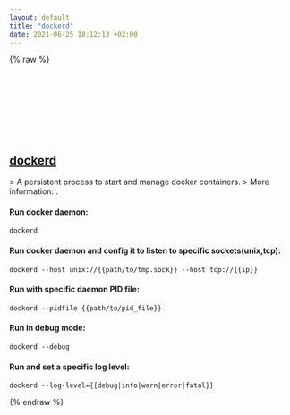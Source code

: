 ```yaml
---
layout: default
title: "dockerd"
date: 2021-06-25 18:12:13 +02:00
---
```

{% raw %}
<h2 id="dockerd">
  <a href="/en/linux/dockerd.html">dockerd</a> <a href="#dockerd"><svg class="icon">
    <use href="/assets/images/unicode_sprite.svg#link" />
  </svg></a>
</h2>
> A persistent process to start and manage docker containers.
> More information: <https://docs.docker.com/engine/reference/commandline/dockerd/>.

#### Run docker daemon:
```shell
dockerd
```
#### Run docker daemon and config it to listen to specific sockets(unix,tcp):
```shell
dockerd --host unix://{{path/to/tmp.sock}} --host tcp://{{ip}}
```
#### Run with specific daemon PID file:
```shell
dockerd --pidfile {{path/to/pid_file}}
```
#### Run in debug mode:
```shell
dockerd --debug
```
#### Run and set a specific log level:
```shell
dockerd --log-level={{debug|info|warn|error|fatal}}
```
{% endraw %}